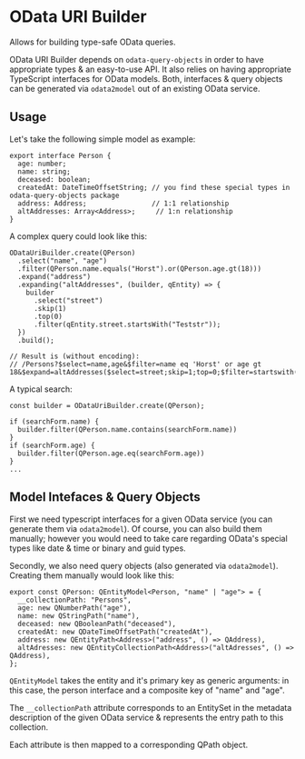 # OData URI Builder

Allows for building type-safe OData queries.

OData URI Builder depends on `odata-query-objects` in order to have appropriate types & an easy-to-use API.
It also relies on having appropriate TypeScript interfaces for OData models. Both, interfaces & query objects
can be generated via `odata2model` out of an existing OData service.

## Usage

Let's take the following simple model as example:

```
export interface Person {
  age: number;
  name: string;
  deceased: boolean;
  createdAt: DateTimeOffsetString; // you find these special types in odata-query-objects package
  address: Address;                // 1:1 relationship
  altAddresses: Array<Address>;     // 1:n relationship
}
```

A complex query could look like this:

```
ODataUriBuilder.create(QPerson)
  .select("name", "age")
  .filter(QPerson.name.equals("Horst").or(QPerson.age.gt(18)))
  .expand("address")
  .expanding("altAddresses", (builder, qEntity) => {
    builder
      .select("street")
      .skip(1)
      .top(0)
      .filter(qEntity.street.startsWith("Teststr"));
  })
  .build();

// Result is (without encoding):
// /Persons?$select=name,age&$filter=name eq 'Horst' or age gt 18&$expand=altAddresses($select=street;skip=1;top=0;$filter=startswith(street,'Teststr'))
```

A typical search:

```
const builder = ODataUriBuilder.create(QPerson);

if (searchForm.name) {
  builder.filter(QPerson.name.contains(searchForm.name))
}
if (searchForm.age) {
  builder.filter(QPerson.age.eq(searchForm.age))
}
...
```

## Model Intefaces & Query Objects

First we need typescript interfaces for a given OData service (you can generate them via `odata2model`).
Of course, you can also build them manually; however you would need to take care regarding OData's special
types like date & time or binary and guid types.

Secondly, we also need query objects (also generated via `odata2model`).
Creating them manually would look like this:

```
export const QPerson: QEntityModel<Person, "name" | "age"> = {
  __collectionPath: "Persons",
  age: new QNumberPath("age"),
  name: new QStringPath("name"),
  deceased: new QBooleanPath("deceased"),
  createdAt: new QDateTimeOffsetPath("createdAt"),
  address: new QEntityPath<Address>("address", () => QAddress),
  altAdresses: new QEntityCollectionPath<Address>("altAdresses", () => QAddress),
};
```

`QEntityModel` takes the entity and it's primary key as generic arguments: in this case, the person interface
and a composite key of "name" and "age".

The `__collectionPath` attribute corresponds to an EntitySet in the metadata
description of the given OData service & represents the entry path to this collection.

Each attribute is then mapped to a corresponding QPath object.

